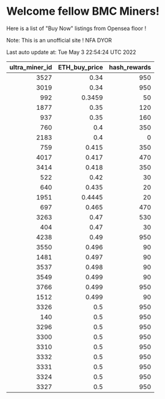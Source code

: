 # Welcome fellow BMC Miners!
Here is a list of "Buy Now" listings from Opensea floor !

Note: This is an unofficial site ! NFA DYOR


Last auto update at: Tue May  3 22:54:24 UTC 2022


|   ultra_miner_id |   ETH_buy_price |   hash_rewards |
|-----------------:|----------------:|---------------:|
|             3527 |          0.34   |            950 |
|             3019 |          0.34   |            950 |
|              992 |          0.3459 |             50 |
|             1877 |          0.35   |            120 |
|              937 |          0.35   |            160 |
|              760 |          0.4    |            350 |
|             2183 |          0.4    |              0 |
|              759 |          0.415  |            350 |
|             4017 |          0.417  |            470 |
|             3414 |          0.418  |            350 |
|              522 |          0.42   |             30 |
|              640 |          0.435  |             20 |
|             1951 |          0.4445 |             20 |
|              697 |          0.465  |            470 |
|             3263 |          0.47   |            530 |
|              404 |          0.47   |             30 |
|             4238 |          0.49   |            950 |
|             3550 |          0.496  |             90 |
|             1481 |          0.497  |             90 |
|             3537 |          0.498  |             90 |
|             3549 |          0.499  |             90 |
|             3766 |          0.499  |            950 |
|             1512 |          0.499  |             90 |
|             3326 |          0.5    |            950 |
|              140 |          0.5    |            950 |
|             3296 |          0.5    |            950 |
|             3300 |          0.5    |            950 |
|             3310 |          0.5    |            950 |
|             3332 |          0.5    |            950 |
|             3331 |          0.5    |            950 |
|             3324 |          0.5    |            950 |
|             3327 |          0.5    |            950 |